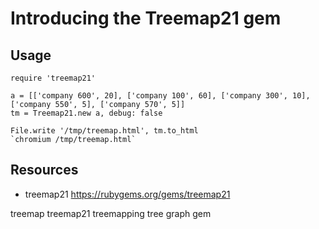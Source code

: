 # Introducing the Treemap21 gem

## Usage

    require 'treemap21'

    a = [['company 600', 20], ['company 100', 60], ['company 300', 10], ['company 550', 5], ['company 570', 5]]
    tm = Treemap21.new a, debug: false

    File.write '/tmp/treemap.html', tm.to_html
    `chromium /tmp/treemap.html`

## Resources

* treemap21 https://rubygems.org/gems/treemap21

treemap treemap21 treemapping tree graph gem
